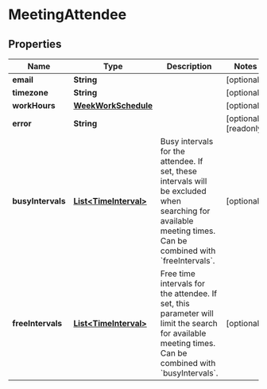 

# MeetingAttendee


## Properties

| Name | Type | Description | Notes |
|------------ | ------------- | ------------- | -------------|
|**email** | **String** |  |  [optional] |
|**timezone** | **String** |  |  [optional] |
|**workHours** | [**WeekWorkSchedule**](WeekWorkSchedule.md) |  |  [optional] |
|**error** | **String** |  |  [optional] [readonly] |
|**busyIntervals** | [**List&lt;TimeInterval&gt;**](TimeInterval.md) | Busy intervals for the attendee. If set, these intervals will be excluded when searching for available meeting times. Can be combined with &#x60;freeIntervals&#x60;. |  [optional] |
|**freeIntervals** | [**List&lt;TimeInterval&gt;**](TimeInterval.md) | Free time intervals for the attendee. If set, this parameter will limit the search for available meeting times. Can be combined with &#x60;busyIntervals&#x60;. |  [optional] |



